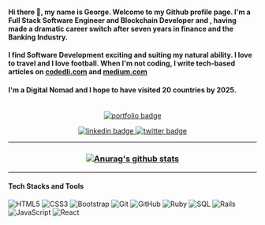#### Hi there 👋, my name is George. Welcome to my Github profile page. I'm a Full Stack Software Engineer and Blockchain Developer and , having made a dramatic career switch after seven years in finance and the Banking Industry. 

#### I find Software Development exciting and suiting my natural ability. I love to travel and I love football. When I'm not coding, I write tech-based articles on <a href= "https://www.codedli.com"> codedli.com</a> and <a href= "https://george-gbenle.medium.com"> medium.com</a>

#### I'm a Digital Nomad and I hope to have visited 20 countries by 2025.
<p align="center"> <br>
  <a href="http://www.georgegbenle.me/" target="_blank"><img src="https://img.shields.io/badge/Portfolio-See my portfolio-orange" alt="portfolio badge"></a>
</p>

<p align="center">

<a href="https://www.linkedin.com/in/george-g-5414091b7/" target="_blank">
    <img src="https://img.shields.io/badge/george-g?style=for-the-badge&logo=linkedin&logoColor=blue" alt="linkedin badge">
</a>
<a href="https://twitter.com/GeorgeShammar" target="_blank">
    <img src="https://img.shields.io/twitter/follow/GeorgeShammar?color=%231DA1F2&label=FOLLOW&logo=twitter&style=for-the-badge" alt="twitter badge">
</a>
</p>

<hr>

<h3 align = "center">
  
  [![Anurag's github stats](https://github-readme-stats.vercel.app/api?username=george-shammar&show_icons=true&theme=algolia)](https://github.com/anuraghazra/github-readme-stats)
  
</h3>
  
<hr>

#### Tech Stacks and Tools

![HTML5](https://img.shields.io/badge/-HTML5-E34F26?style=flat-square&logo=html5&logoColor=white)
![CSS3](https://img.shields.io/badge/-CSS3-1572B6?style=flat-square&logo=css3)
![Bootstrap](https://img.shields.io/badge/-Bootstrap-563D7C?style=flat-square&logo=bootstrap)
![Git](https://img.shields.io/badge/-Git-black?style=flat-square&logo=git)
![GitHub](https://img.shields.io/badge/-GitHub-181717?style=flat-square&logo=github)
![Ruby](https://img.shields.io/badge/-Ruby-black?style=flat-square&logo=Ruby)
![SQL](https://img.shields.io/badge/-SQL-yellow?style=flat-square&logo=SQL)
![Rails](https://img.shields.io/badge/-Rails-black?style=flat-square&logo=Rails)
![JavaScript](https://img.shields.io/badge/-JavaScript-black?style=flat-square&logo=javascript)
![React](https://img.shields.io/badge/-React-darkblue?style=flat-square&logo=react)

<!--
**george-shammar/george-shammar** is a ✨ _special_ ✨ repository because its `README.md` (this file) appears on your GitHub profile.

Here are some ideas to get you started:

- 🔭 I’m currently working on ...
- 🌱 I’m currently learning ...
- 👯 I’m looking to collaborate on ...
- 🤔 I’m looking for help with ...
- 💬 Ask me about ...
- 📫 How to reach me: ...
- 😄 Pronouns: ...
- ⚡ Fun fact: ...
-->
